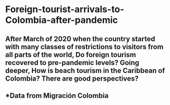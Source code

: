 # Foreign-tourist-arrivals-to-Colombia-after-pandemic

## After March of 2020 when the country started with many classes of restrictions to visitors from all parts of the world, Do foreign tourism recovered to pre-pandemic levels? Going deeper, How is beach tourism in the Caribbean of Colombia? There are good perspectives?

## *Data from Migración Colombia


